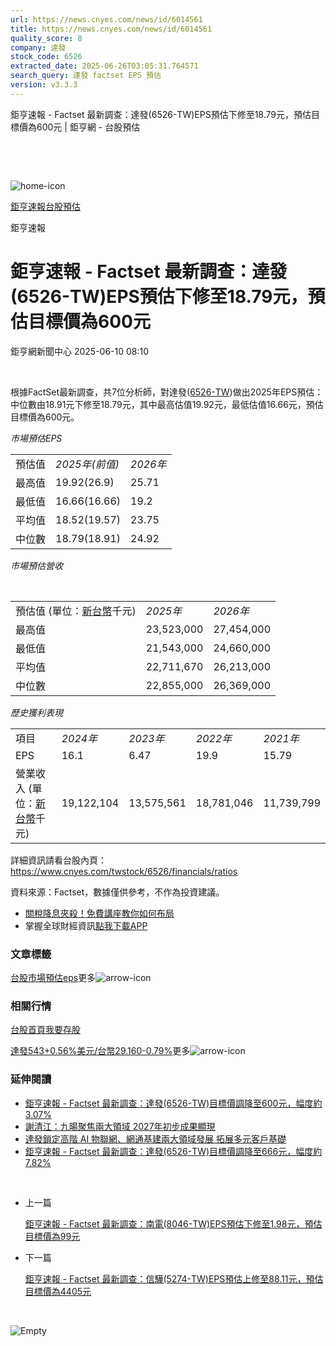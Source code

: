 ```yaml
---
url: https://news.cnyes.com/news/id/6014561
title: https://news.cnyes.com/news/id/6014561
quality_score: 8
company: 達發
stock_code: 6526
extracted_date: 2025-06-26T03:05:31.764571
search_query: 達發 factset EPS 預估
version: v3.3.3
---
```


鉅亨速報 - Factset 最新調查：達發(6526-TW)EPS預估下修至18.79元，預估目標價為600元 | 鉅亨網 - 台股預估

‌

‌

![home-icon](/assets/icons/breadCrumb/symbol-icon-home.svg)

[鉅亨速報](/news/cat/anue_live)[台股預估](/news/cat/tw_forecast)

鉅亨速報

# 鉅亨速報 - Factset 最新調查：達發(6526-TW)EPS預估下修至18.79元，預估目標價為600元

鉅亨網新聞中心 2025-06-10 08:10

‌

根據FactSet最新調查，共7位分析師，對達發([6526-TW](https://www.cnyes.com/twstock/6526))做出2025年EPS預估：中位數由18.91元下修至18.79元，其中最高估值19.92元，最低估值16.66元，預估目標價為600元。

*市場預估EPS*

|  |  |  |
| --- | --- | --- |
| 預估值 | *2025年(前值)* | *2026年* |
| 最高值 | 19.92(26.9) | 25.71 |
| 最低值 | 16.66(16.66) | 19.2 |
| 平均值 | 18.52(19.57) | 23.75 |
| 中位數 | 18.79(18.91) | 24.92 |

*市場預估營收*

‌

|  |  |  |
| --- | --- | --- |
| 預估值 (單位：[新台幣](https://invest.cnyes.com/forex/detail/usdtwd)千元) | *2025年* | *2026年* |
| 最高值 | 23,523,000 | 27,454,000 |
| 最低值 | 21,543,000 | 24,660,000 |
| 平均值 | 22,711,670 | 26,213,000 |
| 中位數 | 22,855,000 | 26,369,000 |

*歷史獲利表現*

|  |  |  |  |  |
| --- | --- | --- | --- | --- |
| 項目 | *2024年* | *2023年* | *2022年* | *2021年* |
| EPS | 16.1 | 6.47 | 19.9 | 15.79 |
| 營業收入 (單位：[新台幣](https://invest.cnyes.com/forex/detail/usdtwd)千元) | 19,122,104 | 13,575,561 | 18,781,046 | 11,739,799 |

詳細資訊請看台股內頁：  
<https://www.cnyes.com/twstock/6526/financials/ratios>

資料來源：Factset，數據僅供參考，不作為投資建議。

* [關稅降息夾殺！免費講座教你如何布局](https://www.rsc.com.tw/Cnyes_RSC/SeminarBooking2025InvestmentOutlook.aspx?utm_source=anue&utm_medium=usstocks_end)
* 掌握全球財經資訊[點我下載APP](http://www.cnyes.com/app/?utm_source=mweb&utm_medium=HamMenuBanner&utm_campaign=fixed&utm_content=entr)

### 文章標籤

[台股](https://news.cnyes.com/tag/台股 "台股")[市場預估](https://news.cnyes.com/tag/市場預估 "市場預估")[eps](https://news.cnyes.com/tag/eps "eps")更多![arrow-icon](/assets/icons/arrows/arrow-down.svg)

### 相關行情

[台股首頁](https://www.cnyes.com/twstock)[我要存股](https://supr.link/8OHaU)

[達發543+0.56%](https://www.cnyes.com/twstock/6526)[美元/台幣29.160-0.79%](https://invest.cnyes.com/forex/detail/USDTWD)更多![arrow-icon](/assets/icons/arrows/arrow-down.svg)

### 延伸閱讀

* [鉅亨速報 - Factset 最新調查：達發(6526-TW)目標價調降至600元，幅度約3.07%](/news/id/6014555)
* [謝清江：九暘聚焦兩大領域 2027年初步成果顯現](/news/id/6006396)
* [達發鎖定高階 AI 物聯網、網通基建兩大領域發展 拓展多元客戶基礎](/news/id/5989038)
* [鉅亨速報 - Factset 最新調查：達發(6526-TW)目標價調降至666元，幅度約7.82%](/news/id/5961447)

‌

* 上一篇

  [鉅亨速報 - Factset 最新調查：南電(8046-TW)EPS預估下修至1.98元，預估目標價為99元](/news/id/6015170)
* 下一篇

  [鉅亨速報 - Factset 最新調查：信驊(5274-TW)EPS預估上修至88.11元，預估目標價為4405元](/news/id/6014179)

‌

![Empty](/assets/icons/skeleton/empty-image.svg)

‌